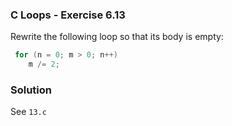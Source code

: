 ### C Loops - Exercise 6.13

Rewrite the following loop so that its body is empty:

```c
 for (n = 0; m > 0; n++)
 	m /= 2;
```

### Solution

See ```13.c```
